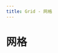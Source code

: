 ```yaml
---
title: Grid - 网格
---
```

# 网格

<grid-demos-1></grid-demos-1>
<grid-demos-2></grid-demos-2>
<grid-demos-3></grid-demos-3>